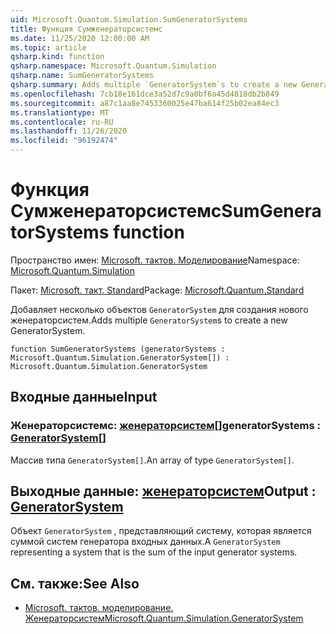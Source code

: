 ```yaml
---
uid: Microsoft.Quantum.Simulation.SumGeneratorSystems
title: Функция Сумженераторсистемс
ms.date: 11/25/2020 12:00:00 AM
ms.topic: article
qsharp.kind: function
qsharp.namespace: Microsoft.Quantum.Simulation
qsharp.name: SumGeneratorSystems
qsharp.summary: Adds multiple `GeneratorSystem`s to create a new GeneratorSystem.
ms.openlocfilehash: 7cb18e161dce3a52d7c9a0bf6a45d4818db2b849
ms.sourcegitcommit: a87c1aa8e7453360025e47ba614f25b02ea84ec3
ms.translationtype: MT
ms.contentlocale: ru-RU
ms.lasthandoff: 11/26/2020
ms.locfileid: "96192474"
---
```

# <a name="sumgeneratorsystems-function"></a><span data-ttu-id="34ced-102">Функция Сумженераторсистемс</span><span class="sxs-lookup"><span data-stu-id="34ced-102">SumGeneratorSystems function</span></span>

<span data-ttu-id="34ced-103">Пространство имен: [Microsoft. тактов. Моделирование](xref:Microsoft.Quantum.Simulation)</span><span class="sxs-lookup"><span data-stu-id="34ced-103">Namespace: [Microsoft.Quantum.Simulation](xref:Microsoft.Quantum.Simulation)</span></span>

<span data-ttu-id="34ced-104">Пакет: [Microsoft. такт. Standard](https://nuget.org/packages/Microsoft.Quantum.Standard)</span><span class="sxs-lookup"><span data-stu-id="34ced-104">Package: [Microsoft.Quantum.Standard](https://nuget.org/packages/Microsoft.Quantum.Standard)</span></span>


<span data-ttu-id="34ced-105">Добавляет несколько объектов `GeneratorSystem` для создания нового женераторсистем.</span><span class="sxs-lookup"><span data-stu-id="34ced-105">Adds multiple `GeneratorSystem`s to create a new GeneratorSystem.</span></span>

```qsharp
function SumGeneratorSystems (generatorSystems : Microsoft.Quantum.Simulation.GeneratorSystem[]) : Microsoft.Quantum.Simulation.GeneratorSystem
```


## <a name="input"></a><span data-ttu-id="34ced-106">Входные данные</span><span class="sxs-lookup"><span data-stu-id="34ced-106">Input</span></span>

### <a name="generatorsystems--generatorsystem"></a><span data-ttu-id="34ced-107">Женераторсистемс: [женераторсистем](xref:Microsoft.Quantum.Simulation.GeneratorSystem)[]</span><span class="sxs-lookup"><span data-stu-id="34ced-107">generatorSystems : [GeneratorSystem](xref:Microsoft.Quantum.Simulation.GeneratorSystem)[]</span></span>

<span data-ttu-id="34ced-108">Массив типа `GeneratorSystem[]`.</span><span class="sxs-lookup"><span data-stu-id="34ced-108">An array of type `GeneratorSystem[]`.</span></span>



## <a name="output--generatorsystem"></a><span data-ttu-id="34ced-109">Выходные данные: [женераторсистем](xref:Microsoft.Quantum.Simulation.GeneratorSystem)</span><span class="sxs-lookup"><span data-stu-id="34ced-109">Output : [GeneratorSystem](xref:Microsoft.Quantum.Simulation.GeneratorSystem)</span></span>

<span data-ttu-id="34ced-110">Объект `GeneratorSystem` , представляющий систему, которая является суммой систем генератора входных данных.</span><span class="sxs-lookup"><span data-stu-id="34ced-110">A `GeneratorSystem` representing a system that is the sum of the input generator systems.</span></span>

## <a name="see-also"></a><span data-ttu-id="34ced-111">См. также:</span><span class="sxs-lookup"><span data-stu-id="34ced-111">See Also</span></span>

- [<span data-ttu-id="34ced-112">Microsoft. тактов. моделирование. Женераторсистем</span><span class="sxs-lookup"><span data-stu-id="34ced-112">Microsoft.Quantum.Simulation.GeneratorSystem</span></span>](xref:Microsoft.Quantum.Simulation.GeneratorSystem)